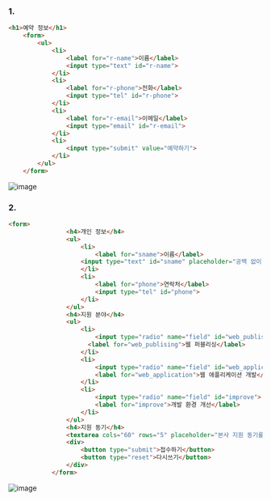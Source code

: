 ### 1.

```html
<h1>예약 정보</h1>
	<form>
		<ul>
			<li>
				<label for="r-name">이름</label>
				<input type="text" id="r-name">
			</li>
			<li>
				<label for="r-phone">전화</label>
				<input type="tel" id="r-phone">
			</li>
			<li>
				<label for="r-email">이메일</label>
				<input type="email" id="r-email">
			</li>
			<li>
				<input type="submit" value="예약하기">
			</li>
		</ul>
	</form>
```
![image](https://github.com/Seonghyun-Park/Web/assets/121333241/7fcd2579-7c9c-4cf3-86cb-d3c06a6e954a)

### 2.

```html
<form>
				<h4>개인 정보</h4>
				<ul>
					<li>
						<label for="sname">이름</label>
				    <input type="text" id="sname" placeholder="공백 없이 입력하세요">
					</li>
					<li>
						<label for="phone">연락처</label>
						<input type="tel" id="phone">
					</li>
				</ul>
				<h4>지원 분야</h4>
				<ul>
					<li>
						<input type="radio" name="field" id="web_publising">
					  <label for="web_publising">웹 퍼블리싱</label>
					</li>
					<li>
						<input type="radio" name="field" id="web_application">
						<label for="web_application">웹 애플리케이션 개발</label>
					</li>
					<li>
						<input type="radio" name="field" id="improve">
						<label for="improve">개발 환경 개선</label>
					</li>
				</ul>
				<h4>지원 동기</h4>
				<textarea cols="60" rows="5" placeholder="본사 지원 동기를 간략히 써 주세요."></textarea>
				<div>
					<button type="submit">접수하기</button>
					<button type="reset">다시쓰기</button>
				</div>
			</form>
```
![image](https://github.com/Seonghyun-Park/Web/assets/121333241/a21453ab-37b2-4dcc-bccb-61c2166c359e)